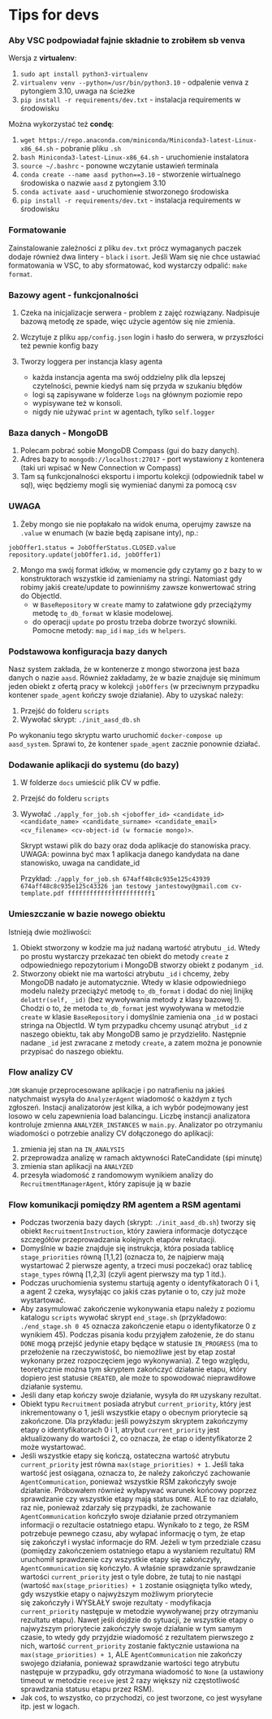 # Tips for devs

### Aby VSC podpowiadał fajnie składnie to zrobiłem sb venva

Wersja z **virtualenv**:
1. `sudo apt install python3-virtualenv`
2. `virtualenv venv --python=/usr/bin/python3.10` - odpalenie venva z pytongiem 3.10, uwaga na ścieżke
3. `pip install -r requirements/dev.txt` - instalacja requirements w środowisku

Można wykorzystać też **condę**:
1. `wget https://repo.anaconda.com/miniconda/Miniconda3-latest-Linux-x86_64.sh` - pobranie pliku `.sh`
2. `bash Miniconda3-latest-Linux-x86_64.sh` - uruchomienie instalatora
3. `source ~/.bashrc` - ponowne wczytanie ustawień terminala
4. `conda create --name aasd python==3.10` - stworzenie wirtualnego środowiska o nazwie `aasd` z pytongiem 3.10
5. `conda activate aasd` - uruchomienie stworzonego środowiska
6. `pip install -r requirements/dev.txt` - instalacja requirements w środowisku

### Formatowanie

Zainstalowanie zależności z pliku `dev.txt` prócz wymaganych paczek dodaje również dwa lintery - `black` i `isort`. Jeśli Wam się nie chce ustawiać formatowania w VSC, to aby sformatować, kod wystarczy odpalić: `make format`.

### Bazowy agent - funkcjonalności

1. Czeka na inicjalizacje serwera - problem z zajęć rozwiązany. Nadpisuje bazową metodę ze spade, więc użycie agentów się nie zmienia.
2. Wczytuje z pliku `app/config.json` login i hasło do serwera, w przyszłości też pewnie konfig bazy
3. Tworzy loggera per instancja klasy agenta

   - każda instancja agenta ma swój oddzielny plik dla lepszej czytelności, pewnie kiedyś nam się przyda w szukaniu błędów
   - logi są zapisywane w folderze `logs` na głównym poziomie repo
   - wypisywane też w konsoli.
   - nigdy nie używać `print` w agentach, tylko `self.logger`

### Baza danych - MongoDB

1. Polecam pobrać sobie MongoDB Compass (gui do bazy danych).
2. Adres bazy to `mongodb://localhost:27017` - port wystawiony z kontenera (taki uri wpisać w New Connection w Compass)
3. Tam są funkcjonalności eksportu i importu kolekcji (odpowiednik tabel w sql), więc będziemy mogli się wymieniać danymi za pomocą csv

### UWAGA

1. Żeby mongo sie nie popłakało na widok enuma, operujmy zawsze na `.value` w enumach (w bazie będą zapisane inty), np.:

```
jobOffer1.status = JobOfferStatus.CLOSED.value
repository.update(jobOffer1.id, jobOffer1)
```

2. Mongo ma swój format idków, w momencie gdy czytamy go z bazy to w konstruktorach wszystkie id zamieniamy na stringi. Natomiast gdy robimy jakiś create/update to powinniśmy zawsze konwertować string do ObjectId.
   - w `BaseRepository` w `create` mamy to załatwione gdy przeciążymy metodę `to_db_format` w klasie modelowej.
   - do operacji `update` po prostu trzeba dobrze tworzyć słowniki. Pomocne metody: `map_id` i `map_ids` w `helpers`.

### Podstawowa konfiguracja bazy danych

Nasz system zakłada, że w kontenerze z mongo stworzona jest baza danych o nazie `aasd`. Również zakładamy, że w bazie znajduje się minimum jeden obiekt z ofertą pracy w kolekcji `jobOffers` (w przeciwnym przypadku kontener `spade_agent` kończy swoje działanie). Aby to uzyskać należy:
1. Przejść do folderu `scripts`
2. Wywołać skrypt: `./init_aasd_db.sh`

Po wykonaniu tego skryptu warto uruchomić `docker-compose up aasd_system`. Sprawi to, że kontener `spade_agent` zacznie ponownie działać.

### Dodawanie aplikacji do systemu (do bazy)

1. W folderze `docs` umieścić plik CV w pdfie.
2. Przejść do folderu `scripts`
3. Wywołać `./apply_for_job.sh <joboffer_id> <candidate_id> <candidate_name> <candidate_surname> <candidate_email> <cv_filename> <cv-object-id (w formacie mongo)>`.

   Skrypt wstawi plik do bazy oraz doda aplikacje do stanowiska pracy. UWAGA: powinna być max 1 aplikacja danego kandydata na dane stanowisko, uwaga na candidate_id

   Przykład: `./apply_for_job.sh 674aff48c8c935e125c43939 674aff48c8c935e125c43326 jan testowy jantestowy@gmail.com cv-template.pdf fffffffffffffffffffffff1`

### Umieszczanie w bazie nowego obiektu
Istnieją dwie możliwości:
1. Obiekt stworzony w kodzie ma już nadaną wartość atrybutu `_id`. Wtedy po prostu wystarczy przekazać ten obiekt do metody `create` z odpowiedniego repozytorium i MongoDB stworzy obiekt z podanym `_id`.
2. Stworzony obiekt nie ma wartości atrybutu `_id` i chcemy, żeby MongoDB nadało je automatycznie. Wtedy w klasie odpowiedniego modelu należy przeciążyć metodę `to_db_format` i dodać do niej linijkę `delattr(self, _id)` (bez wywoływania metody z klasy bazowej !). Chodzi o to, że metoda `to_db_format` jest wywoływana w metodzie `create` w klasie `BaseRepository` i domyślnie zamienia ona `_id` w postaci stringa na ObjectId. W tym przypadku chcemy usunąć atrybut `_id` z naszego obiektu, tak aby MongoDB samo je przydzieliło. Następnie nadane `_id` jest zwracane z metody `create`, a zatem można je ponownie przypisać do naszego obiektu.

### Flow analizy CV
`JOM` skanuje przeprocesowane aplikacje i po natrafieniu na jakieś natychmaist wysyła do `AnalyzerAgent` wiadomość o każdym z tych zgłoszeń. Instacji analizatorów jest kilka, a ich wybór podejmowany jest losowo w celu zapewnienia load balancingu. Liczbę instancji analizatora kontroluje zmienna `ANALYZER_INSTANCES` w `main.py`. 
Analizator po otrzymaniu wiadomości o potrzebie analizy CV dołączonego do aplikacji:

1. zmienia jej stan na `IN_ANALYSIS`
2. przeprowadza analizę w ramach aktywności RateCandidate (śpi minutę)
3. zmienia stan aplikacji na `ANALYZED`
4. przesyła wiadomość z randomowym wynikiem analizy do `RecruitmentManagerAgent`, który zapisuje ją w bazie

### Flow komunikacji pomiędzy RM agentem a RSM agentami
- Podczas tworzenia bazy daych (skrypt: `./init_aasd_db.sh`) tworzy się obiekt `RecruitmentInstruction`, który zawiera informacje dotyczące szczegółów przeprowadzania kolejnych etapów rekrutacji.
- Domyślnie w bazie znajduje się instrukcja, która posiada tablicę `stage_priorities` równą [1,1,2] (oznacza to, że najpierw mają wystartować 2 pierwsze agenty, a trzeci musi poczekać) oraz tablicę `stage_types` równą [1,2,3] (czyli agent pierwszy ma typ 1 itd.).
- Podczas uruchomienia systemu startują agenty o identyfikatorach 0 i 1, a agent 2 czeka, wysyłając co jakiś czas pytanie o to, czy już może wystartować.
- Aby zasymulować zakończenie wykonywania etapu należy z poziomu katalogu `scripts` wywołać skrypt `end_stage.sh` (przykładowo: `./end_stage.sh 0 45` oznacza zakończenie etapu o identyfikatorze 0 z wynikiem 45). Podczas pisania kodu przyjąłem założenie, że do stanu `DONE` mogą przejść jedynie etapy będące w statusie `IN_PROGRESS` (ma to przełożenie na rzeczywistość, bo niemożliwe jest by etap został wykonany przez rozpoczęciem jego wykonywania). Z tego względu, teoretycznie można tym skryptem zakończyć działanie etapu, który dopiero jest statusie `CREATED`, ale może to spowodować nieprawdiłowe działanie systemu.
- Jeśli dany etap kończy swoje działanie, wysyła do `RM` uzyskany rezultat.
- Obiekt typu `Recruitment` posiada atrybut `current_priority`, który jest inkrementowany o 1, jeśli wszystkie etapy o obecnym priorytecie są zakończone. Dla przykładu: jeśli powyższym skryptem zakończymy etapy o identyfikatorach 0 i 1, atrybut `current_priority` jest aktualizowany do wartości 2, co oznacza, że etap o identyfikatorze 2 może wystartować.
- Jeśli wszystkie etapy się kończą, ostateczna wartość atrybutu `current_priority` jest równa `max(stage_priorities) + 1`. Jeśli taka wartość jest osiągana, oznacza to, że należy zakończyć zachowanie `AgentCommunication`, ponieważ wszystkie RSM zakończyły swoje działanie. Próbowałem również wyłapywać warunek końcowy poprzez sprawdzanie czy wszystkie etapy mają status `DONE`. ALE to raz działało, raz nie, ponieważ zdarzały się przypadki, że zachowanie `AgentCommunication` kończyło swoje działanie przed otrzymaniem informacji o rezultacie ostatniego etapu. Wynikało to z tego, że RSM potrzebuje pewnego czasu, aby wyłapać informację o tym, że etap się zakończył i wysłać informacje do RM. Jeżeli w tym przedziale czasu (pomiędzy zakończeniem ostatniego etapu a wysłaniem rezultatu) RM uruchomił sprawdzenie czy wszystkie etapy się zakończyły, `AgentCommunication` się kończyło. A właśnie sprawdzanie sprawdzanie wartości `current_priority` jest o tyle dobre, że tutaj to nie nastąpi (wartość `max(stage_priorities) + 1` zostanie osiągnięta tylko wtedy, gdy wszystkie etapy o najwyższym możliwym priorytecie się zakończyły i WYSŁAŁY swoje rezultaty - modyfikacja `current_priority` następuje w metodzie wywoływanej przy otrzymaniu rezultatu etapu). Nawet jeśli dojdzie do sytuacji, że wszystkie etapy o najwyższym priorytecie zakończyły swoje działanie w tym samym czasie, to wtedy gdy przyjdzie wiadomość z rezultatem pierwszego z nich, wartość `current_priority` zostanie faktycznie ustawiona na `max(stage_priorities) + 1`, ALE `AgentCommunication` nie zakończy swojego działania, ponieważ sprawdzanie wartości tego atrybutu następuje w przypadku, gdy otrzymana wiadomość to `None` (a ustawiony timeout w metodzie `receive` jest 2 razy większy niż częstotliwość sprawdzania statusu etapu przez RSM).
- Jak coś, to wszystko, co przychodzi, co jest tworzone, co jest wysyłane itp. jest w logach.
